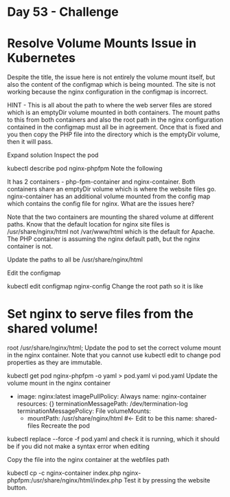 # Day 53 - Challenge 
# Resolve Volume Mounts Issue in Kubernetes

Despite the title, the issue here is not entirely the volume mount itself, but also the content of the configmap which is being mounted. The site is not working because the nginx configuration in the configmap is incorrect.

HINT - This is all about the path to where the web server files are stored which is an emptyDir volume mounted in both containers. The mount paths to this from both containers and also the root path in the nginx configuration contained in the configmap must all be in agreement. Once that is fixed and you then copy the PHP file into the directory which is the emptyDir volume, then it will pass.

Expand solution
Inspect the pod

kubectl describe pod nginx-phpfpm
Note the following

It has 2 containers - php-fpm-container and nginx-container.
Both containers share an emptyDir volume which is where the website files go.
nginx-container has an additional volume mounted from the config map which contains the config file for nginx.
What are the issues here?

Note that the two containers are mounting the shared volume at different paths.
Know that the default location for nginx site files is /usr/share/nginx/html not /var/www/html which is the default for Apache.
The PHP container is assuming the nginx default path, but the nginx container is not.

Update the paths to all be /usr/share/nginx/html

Edit the configmap

kubectl edit configmap nginx-config
Change the root path so it is like

# Set nginx to serve files from the shared volume!
root /usr/share/nginx/html;
Update the pod to set the correct volume mount in the nginx container. Note that you cannot use kubectl edit to change pod properties as they are immutable.

kubectl get pod nginx-phpfpm -o yaml > pod.yaml
vi pod.yaml
Update the volume mount in the nginx container

  - image: nginx:latest
    imagePullPolicy: Always
    name: nginx-container
    resources: {}
    terminationMessagePath: /dev/termination-log
    terminationMessagePolicy: File
    volumeMounts:
    - mountPath: /usr/share/nginx/html    #<- Edit to be this
      name: shared-files
Recreate the pod

kubectl replace --force -f pod.yaml
and check it is running, which it should be if you did not make a syntax error when editing

Copy the file into the nginx container at the webfiles path

kubectl cp -c nginx-container index.php nginx-phpfpm:/usr/share/nginx/html/index.php
Test it by pressing the website button.
